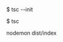 $ tsc --init

$ tsc <!-- Corre el codigo y lo generar -->


nodemon dist/index  <!-- Correr el archivo -->

<!-- 
user: node_user
pass: 123456
db: node_db
table1: heroes
 -->
